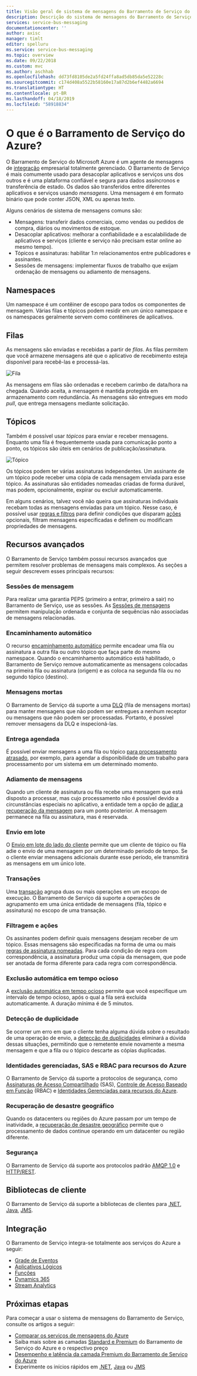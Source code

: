 ```yaml
---
title: Visão geral de sistema de mensagens do Barramento de Serviço do Azure | Microsoft Docs
description: Descrição do sistema de mensagens do Barramento de Serviço do Azure
services: service-bus-messaging
documentationcenter: ''
author: axisc
manager: timlt
editor: spelluru
ms.service: service-bus-messaging
ms.topic: overview
ms.date: 09/22/2018
ms.custom: mvc
ms.author: aschhab
ms.openlocfilehash: dd73fd8105de2a5fd24ffa8ad5db85da5e52228c
ms.sourcegitcommit: c174d408a5522b58160e17a87d2b6ef4482a6694
ms.translationtype: HT
ms.contentlocale: pt-BR
ms.lasthandoff: 04/18/2019
ms.locfileid: "58918834"
---
```

# <a name="what-is-azure-service-bus"></a>O que é o Barramento de Serviço do Azure?

O Barramento de Serviço do Microsoft Azure é um agente de mensagens de [integração](https://azure.com/integration) empresarial totalmente gerenciado. O Barramento de Serviço é mais comumente usado para desacoplar aplicativos e serviços uns dos outros e é uma plataforma confiável e segura para dados assíncronos e transferência de estado. Os dados são transferidos entre diferentes aplicativos e serviços usando *mensagens*. Uma mensagem é em formato binário que pode conter JSON, XML ou apenas texto. 

Alguns cenários de sistema de mensagens comuns são:

* Mensagens: transferir dados comerciais, como vendas ou pedidos de compra, diários ou movimentos de estoque.
* Desacoplar aplicativos: melhorar a confiabilidade e a escalabilidade de aplicativos e serviços (cliente e serviço não precisam estar online ao mesmo tempo).
* Tópicos e assinaturas: habilitar 1:*n* relacionamentos entre publicadores e assinantes.
* Sessões de mensagens: implementar fluxos de trabalho que exijam ordenação de mensagens ou adiamento de mensagens.

## <a name="namespaces"></a>Namespaces

Um namespace é um contêiner de escopo para todos os componentes de mensagem. Várias filas e tópicos podem residir em um único namespace e os namespaces geralmente servem como contêineres de aplicativos.

## <a name="queues"></a>Filas

As mensagens são enviadas e recebidas a partir de *filas*. As filas permitem que você armazene mensagens até que o aplicativo de recebimento esteja disponível para recebê-las e processá-las.

![Fila](./media/service-bus-messaging-overview/about-service-bus-queue.png)

As mensagens em filas são ordenadas e recebem carimbo de data/hora na chegada. Quando aceita, a mensagem é mantida protegida em armazenamento com redundância. As mensagens são entregues em modo *pull*, que entrega mensagens mediante solicitação.

## <a name="topics"></a>Tópicos

Também é possível usar *tópicos* para enviar e receber mensagens. Enquanto uma fila é frequentemente usada para comunicação ponto a ponto, os tópicos são úteis em cenários de publicação/assinatura.

![Tópico](./media/service-bus-messaging-overview/about-service-bus-topic.png)

Os tópicos podem ter várias assinaturas independentes. Um assinante de um tópico pode receber uma cópia de cada mensagem enviada para esse tópico. As assinaturas são entidades nomeadas criadas de forma durável, mas podem, opcionalmente, expirar ou excluir automaticamente.

Em alguns cenários, talvez você não queira que assinaturas individuais recebam todas as mensagens enviadas para um tópico. Nesse caso, é possível usar [regras e filtros](topic-filters.md) para definir condições que disparam [ações](topic-filters.md#actions) opcionais, filtram mensagens especificadas e definem ou modificam propriedades de mensagens.

## <a name="advanced-features"></a>Recursos avançados

O Barramento de Serviço também possui recursos avançados que permitem resolver problemas de mensagens mais complexos. As seções a seguir descrevem esses principais recursos:

### <a name="message-sessions"></a>Sessões de mensagem

Para realizar uma garantia PEPS (primeiro a entrar, primeiro a sair) no Barramento de Serviço, use as sessões. As [Sessões de mensagens](message-sessions.md) permitem manipulação ordenada e conjunta de sequências não associadas de mensagens relacionadas. 

### <a name="auto-forwarding"></a>Encaminhamento automático

O recurso [encaminhamento automático](service-bus-auto-forwarding.md) permite encadear uma fila ou assinatura a outra fila ou outro tópico que faça parte do mesmo namespace. Quando o encaminhamento automático está habilitado, o Barramento de Serviço remove automaticamente as mensagens colocadas na primeira fila ou assinatura (origem) e as coloca na segunda fila ou no segundo tópico (destino).

### <a name="dead-lettering"></a>Mensagens mortas

O Barramento de Serviço dá suporte a uma [DLQ](service-bus-dead-letter-queues.md) (fila de mensagens mortas) para manter mensagens que não podem ser entregues a nenhum receptor ou mensagens que não podem ser processadas. Portanto, é possível remover mensagens da DLQ e inspecioná-las.

### <a name="scheduled-delivery"></a>Entrega agendada

É possível enviar mensagens a uma fila ou tópico [para processamento atrasado](message-sequencing.md#scheduled-messages), por exemplo, para agendar a disponibilidade de um trabalho para processamento por um sistema em um determinado momento.

### <a name="message-deferral"></a>Adiamento de mensagens

Quando um cliente de assinatura ou fila recebe uma mensagem que está disposto a processar, mas cujo processamento não é possível devido a circunstâncias especiais no aplicativo, a entidade tem a opção de [adiar a recuperação da mensagem](message-deferral.md) para um ponto posterior. A mensagem permanece na fila ou assinatura, mas é reservada.

### <a name="batching"></a>Envio em lote

O [Envio em lote do lado do cliente](service-bus-performance-improvements.md#client-side-batching) permite que um cliente de tópico ou fila adie o envio de uma mensagem por um determinado período de tempo. Se o cliente enviar mensagens adicionais durante esse período, ele transmitirá as mensagens em um único lote. 

### <a name="transactions"></a>Transações

Uma [transação](service-bus-transactions.md) agrupa duas ou mais operações em um escopo de execução. O Barramento de Serviço dá suporte a operações de agrupamento em uma única entidade de mensagens (fila, tópico e assinatura) no escopo de uma transação.

### <a name="filtering-and-actions"></a>Filtragem e ações

Os assinantes podem definir quais mensagens desejam receber de um tópico. Essas mensagens são especificadas na forma de uma ou mais [regras de assinatura nomeadas](topic-filters.md). Para cada condição de regra com correspondência, a assinatura produz uma cópia da mensagem, que pode ser anotada de forma diferente para cada regra com correspondência.

### <a name="auto-delete-on-idle"></a>Exclusão automática em tempo ocioso

A [exclusão automática em tempo ocioso](/dotnet/api/microsoft.servicebus.messaging.queuedescription.autodeleteonidle) permite que você especifique um intervalo de tempo ocioso, após o qual a fila será excluída automaticamente. A duração mínima é de 5 minutos.

### <a name="duplicate-detection"></a>Detecção de duplicidade

Se ocorrer um erro em que o cliente tenha alguma dúvida sobre o resultado de uma operação de envio, a [detecção de duplicidades](duplicate-detection.md) eliminará a dúvida dessas situações, permitindo que o remetente envie novamente a mesma mensagem e que a fila ou o tópico descarte as cópias duplicadas.

### <a name="sas-rbac-and-managed-identities-for-azure-resources"></a>Identidades gerenciadas, SAS e RBAC para recursos do Azure

O Barramento de Serviço dá suporte a protocolos de segurança, como [Assinaturas de Acesso Compartilhado](service-bus-sas.md) (SAS), [Controle de Acesso Baseado em Função](service-bus-role-based-access-control.md) (RBAC) e [Identidades Gerenciadas para recursos do Azure](service-bus-managed-service-identity.md).

### <a name="geo-disaster-recovery"></a>Recuperação de desastre geográfico

Quando os datacenters ou regiões do Azure passam por um tempo de inatividade, a [recuperação de desastre geográfico](service-bus-geo-dr.md) permite que o processamento de dados continue operando em um datacenter ou região diferente.

### <a name="security"></a>Segurança

O Barramento de Serviço dá suporte aos protocolos padrão [AMQP 1.0](service-bus-amqp-overview.md) e [HTTP/REST](/rest/api/servicebus/).

## <a name="client-libraries"></a>Bibliotecas de cliente

O Barramento de Serviço dá suporte a bibliotecas de clientes para [.NET](https://github.com/Azure/azure-service-bus-dotnet/tree/master), [Java](https://github.com/Azure/azure-service-bus-java/tree/master), [JMS](https://github.com/Azure/azure-service-bus/tree/master/samples/Java/qpid-jms-client).

## <a name="integration"></a>Integração

O Barramento de Serviço integra-se totalmente aos serviços do Azure a seguir:

- [Grade de Eventos](https://azure.microsoft.com/services/event-grid/) 
- [Aplicativos Lógicos](https://azure.microsoft.com/services/logic-apps/) 
- [Funções](https://azure.microsoft.com/services/functions/) 
- [Dynamics 365](https://dynamics.microsoft.com)
- [Stream Analytics](https://azure.microsoft.com/services/stream-analytics/)
 
## <a name="next-steps"></a>Próximas etapas

Para começar a usar o sistema de mensagens do Barramento de Serviço, consulte os artigos a seguir:

* [Comparar os serviços de mensagens do Azure](../event-grid/compare-messaging-services.md?toc=%2fazure%2fservice-bus-messaging%2ftoc.json&bc=%2fazure%2fservice-bus-messaging%2fbreadcrumb%2ftoc.json)
* Saiba mais sobre as camadas [Standard e Premium](https://azure.microsoft.com/pricing/details/service-bus/) do Barramento de Serviço do Azure e o respectivo preço
* [Desempenho e latência da camada Premium do Barramento de Serviço do Azure](https://techcommunity.microsoft.com/t5/Service-Bus-blog/Premium-Messaging-How-fast-is-it/ba-p/370722)
* Experimente os inícios rápidos em [.NET](service-bus-dotnet-get-started-with-queues.md), [Java](service-bus-java-how-to-use-queues.md) ou [JMS](service-bus-java-how-to-use-jms-api-amqp.md)
